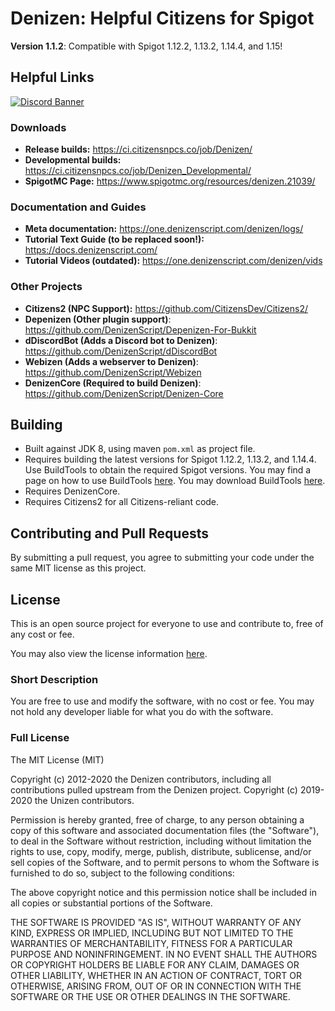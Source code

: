 # Denizen: Helpful Citizens for Spigot

**Version 1.1.2**: Compatible with Spigot 1.12.2, 1.13.2, 1.14.4, and 1.15!

## Helpful Links

[![Discord Banner](https://discordapp.com/api/guilds/577534015670714368/widget.png?style=banner2)](https://discord.gg/5rZ8BxD)

### Downloads

- **Release builds:** <https://ci.citizensnpcs.co/job/Denizen/>
- **Developmental builds:** <https://ci.citizensnpcs.co/job/Denizen_Developmental/>
- **SpigotMC Page:** <https://www.spigotmc.org/resources/denizen.21039/>

### Documentation and Guides

- **Meta documentation:** <https://one.denizenscript.com/denizen/logs/>
- **Tutorial Text Guide (to be replaced soon!):** <https://docs.denizenscript.com/>
- **Tutorial Videos (outdated):** <https://one.denizenscript.com/denizen/vids>

### Other Projects

- **Citizens2 (NPC Support):** <https://github.com/CitizensDev/Citizens2/>
- **Depenizen (Other plugin support)**: <https://github.com/DenizenScript/Depenizen-For-Bukkit>
- **dDiscordBot (Adds a Discord bot to Denizen)**: <https://github.com/DenizenScript/dDiscordBot>
- **Webizen (Adds a webserver to Denizen)**: <https://github.com/DenizenScript/Webizen>
- **DenizenCore (Required to build Denizen)**: <https://github.com/DenizenScript/Denizen-Core>

## Building

- Built against JDK 8, using maven `pom.xml` as project file.
- Requires building the latest versions for Spigot 1.12.2, 1.13.2, and 1.14.4. Use BuildTools to obtain the required
  Spigot versions. You may find a page on how to use BuildTools [here](https://www.spigotmc.org/wiki/buildtools/). You
  may download BuildTools [here](https://hub.spigotmc.org/jenkins/job/BuildTools/lastSuccessfulBuild/).
- Requires DenizenCore.
- Requires Citizens2 for all Citizens-reliant code.

## Contributing and Pull Requests

By submitting a pull request, you agree to submitting your code under the same MIT license as this project.

## License

This is an open source project for everyone to use and contribute to, free of any cost or fee.

You may also view the license information [here](LICENSE.txt).

### Short Description

You are free to use and modify the software, with no cost or fee. You may not hold any developer liable for what you do
with the software.

### Full License

The MIT License (MIT)

Copyright (c) 2012-2020 the Denizen contributors, including all contributions pulled upstream from the Denizen project.
Copyright (c) 2019-2020 the Unizen contributors.

Permission is hereby granted, free of charge, to any person obtaining a copy of this software and associated
documentation files (the "Software"), to deal in the Software without restriction, including without limitation the
rights to use, copy, modify, merge, publish, distribute, sublicense, and/or sell copies of the Software, and to permit
persons to whom the Software is furnished to do so, subject to the following conditions:

The above copyright notice and this permission notice shall be included in all copies or substantial portions of the
Software.

THE SOFTWARE IS PROVIDED "AS IS", WITHOUT WARRANTY OF ANY KIND, EXPRESS OR IMPLIED, INCLUDING BUT NOT LIMITED TO THE
WARRANTIES OF MERCHANTABILITY, FITNESS FOR A PARTICULAR PURPOSE AND NONINFRINGEMENT. IN NO EVENT SHALL THE AUTHORS OR
COPYRIGHT HOLDERS BE LIABLE FOR ANY CLAIM, DAMAGES OR OTHER LIABILITY, WHETHER IN AN ACTION OF CONTRACT, TORT OR
OTHERWISE, ARISING FROM, OUT OF OR IN CONNECTION WITH THE SOFTWARE OR THE USE OR OTHER DEALINGS IN THE SOFTWARE.
